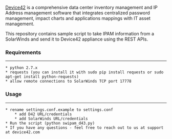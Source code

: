 [Device42](http://www.device42.com/) is a comprehensive data center inventory management and IP Address management software 
that integrates centralized password management, impact charts and applications mappings with IT asset management.

This repository contains sample script to take IPAM information from a SolarWinds and send it to Device42 appliance using the REST APIs.


### Requirements
-----------------------------
    * python 2.7.x
    * requests (you can install it with sudo pip install requests or sudo apt-get install python-requests)
	* allow remote connections to SolarWinds TCP port 17778

### Usage
-----------------------------
    * rename settings.conf.example to settings.conf
    	* add D42 URL/credentials
    	* add SolarWinds URL/credentials
    * Run the script (python swipam_d43.py)
    * If you have any questions - feel free to reach out to us at support at device42.com
    


